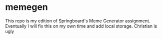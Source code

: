 # memegen
This repo is my edition of Springboard's Meme Generator assignment.
Eventually I will fix this on my own time and add local storage.
Christian is ugly
